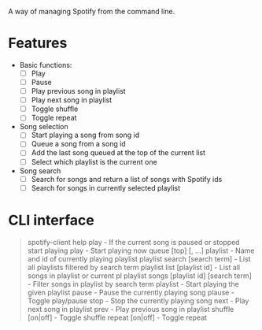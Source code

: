A way of managing Spotify from the command line.

# Features

- Basic functions:
  - [ ] Play
  - [ ] Pause
  - [ ] Play previous song in playlist
  - [ ] Play next song in playlist
  - [ ] Toggle shuffle
  - [ ] Toggle repeat
- Song selection
  - [ ] Start playing a song from song id
  - [ ] Queue a song from a song id
  - [ ] Add the last song queued at the top of the current list
  - [ ] Select which playlist is the current one
- Song search
  - [ ] Search for songs and return a list of songs with Spotify ids
  - [ ] Search for songs in currently selected playlist

# CLI interface

> spotify-client help
>     play - If the current song is paused or stopped start playing
>     play <song id> - Start playing <song id> now
>     queue [top] <song id> [<song id>, ...]
>     playlist - Name and id of currently playing playlist
>     playlist search [search term] - List all playlists filtered by search term
>     playlist list [playlist id] - List all songs in playlist or current pl
>     playlist songs [playlist id] [search term] - Filter songs in playlist
>                                                  by search term
>     playlist <playlist id> - Start playing the given playlist
>     pause - Pause the currently playing song
>     plause - Toggle play/pause
>     stop - Stop the currently playing song
>     next - Play next song in playlist
>     prev - Play previous song in playlist
>     shuffle [on|off] - Toggle shuffle
>     repeat [on|off] - Toggle repeat
